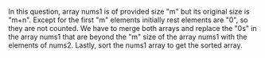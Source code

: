 In this question, array nums1 is of provided size "m" but its original size is "m+n".
Except for the first "m" elements initially rest elements are "0", so they are not counted.
We have to merge both arrays and replace the "0s" in the array nums1 that are beyond the "m" size of the array nums1 with the elements of nums2.
Lastly, sort the nums1 array to get the sorted array.
